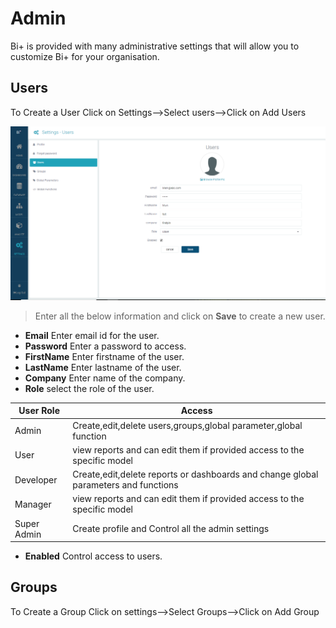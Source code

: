  # Admin

Bi+ is provided with many administrative settings that will allow you to customize Bi+ for your organisation.

## Users

To Create a User Click on Settings-->Select users-->Click on Add Users

![enter image description here](https://raw.githubusercontent.com/sv18042016/fp1/34ae99ea80597fc08c96c787a88d8951979862b1/images/users.png)

>Enter all the below information and click on **Save** to create a new user.

- **Email** Enter email id for the user.
- **Password** Enter a password to access.
- **FirstName** Enter firstname of the user.
- **LastName** Enter lastname of the user. 
- **Company** Enter name of the company.
- **Role** select the role of the user.

| User Role |  Access|
|--|--|
| Admin | Create,edit,delete users,groups,global parameter,global function |
|User|view reports and can edit them if provided access to the specific model|
|Developer|Create,edit,delete reports or dashboards and change global parameters and functions|
|Manager|view reports and can edit them if provided access to the specific model|
|Super Admin|Create profile and Control all the admin settings|

- **Enabled** Control access to users.

## Groups

To Create a Group Click on settings-->Select Groups-->Click on Add Group
<!--stackedit_data:
eyJoaXN0b3J5IjpbLTQwNTM3NTU1MSw0NjU3NjY4MTYsLTk3ND
Y2MDE4N119
-->